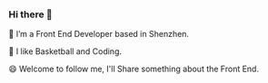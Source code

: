 ### Hi there 👋

🔭   I’m a Front End Developer based in Shenzhen.

🌱   I like Basketball and Coding.

😄   Welcome to follow me, I'll Share something about the Front End.

<!-- - 👯 I’m looking to collaborate on ...
- 🤔 I’m looking for help with ...
- 💬 Ask me about ...
- 📫 How to reach me: ...
- 😄 Pronouns: ...
- ⚡ Fun fact: ... -->
